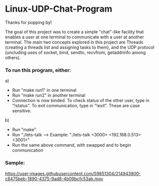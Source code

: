 # Linux-UDP-Chat-Program

Thanks for popping by!

The goal of this project was to create a simple "chat"-like facility that enables a user at one terminal to communicate with a user at another terminal. The main two concepts explored in this project are Threads (creating a threads list and assigning tasks to them), and the UDP protocol (uncluding uses of socket, bind, sendto, recvfrom, getaddrinfo among others).

### To run this program, either:
a) 
- Run "make run1" in one terminal
- Run "make run2" in another terminal
- Connection is now binded. To check status of the other user, type in "!status". To exit communication, type in "!exit". These are case sensitive. 

b) 
- Run "make" 
- Run "./lets-talk <local port> <remote host> <remote port>
--> Example: "./lets-talk <3000> <192.168.0.513> <3001>"
- Run the same above command, with swapped <local port> and <remote port> to begin communication

### Sample:
https://user-images.githubusercontent.com/59851304/214943900-c8475beb-1890-4375-9ad8-4b09bcfc53ab.mov

